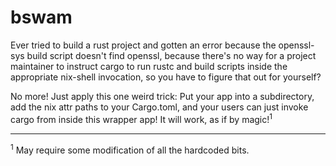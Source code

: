 # bswam

Ever tried to build a rust project and gotten an error because the openssl-sys
build script doesn't find openssl, because there's no way for a project
maintainer to instruct cargo to run rustc and build scripts inside the
appropriate nix-shell invocation, so you have to figure that out for yourself?

No more! Just apply this one weird trick: Put your app into a subdirectory, add
the nix attr paths to your Cargo.toml, and your users can just invoke cargo from inside this wrapper app! It will work, as if by magic!<sup>1</sup>

---

<sup>1</sup> May require some modification of all the hardcoded bits.

